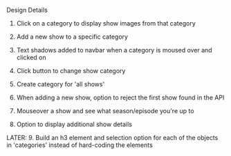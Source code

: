 Design Details

1. Click on a category to display show images from that category
2. Add a new show to a specific category
3. Text shadows added to navbar when a category is moused over and clicked on

4. Click button to change show category
5. Create category for 'all shows'
6. When adding a new show, option to reject the first show found in the API
7. Mouseover a show and see what season/episode you're up to 
8. Option to display additional show details

LATER:
9.  Build an h3 element and selection option for each of the objects in 'categories' instead of hard-coding the elements